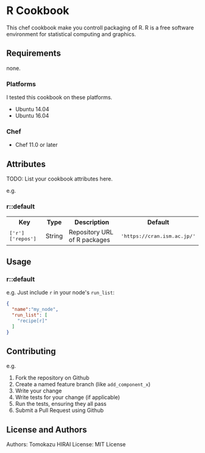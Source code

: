 # R Cookbook

This chef cookbook make you controll packaging of R.
R is a free software environment for statistical computing and graphics.

## Requirements

none.

### Platforms

I tested this cookbook on these platforms.

- Ubuntu 14.04
- Ubuntu 16.04

### Chef

- Chef 11.0 or later

## Attributes

TODO: List your cookbook attributes here.

e.g.
### r::default

<table>
  <tr>
    <th>Key</th>
    <th>Type</th>
    <th>Description</th>
    <th>Default</th>
  </tr>
  <tr>
    <td><tt>['r']['repos']</tt></td>
    <td>String</td>
    <td>Repository URL of R packages</td>
    <td><tt>'https://cran.ism.ac.jp/'</tt></td>
  </tr>
</table>

## Usage

### r::default

e.g.
Just include `r` in your node's `run_list`:

```json
{
  "name":"my_node",
  "run_list": [
    "recipe[r]"
  ]
}
```

## Contributing

e.g.
1. Fork the repository on Github
2. Create a named feature branch (like `add_component_x`)
3. Write your change
4. Write tests for your change (if applicable)
5. Run the tests, ensuring they all pass
6. Submit a Pull Request using Github

## License and Authors

Authors: Tomokazu HIRAI
License: MIT License


